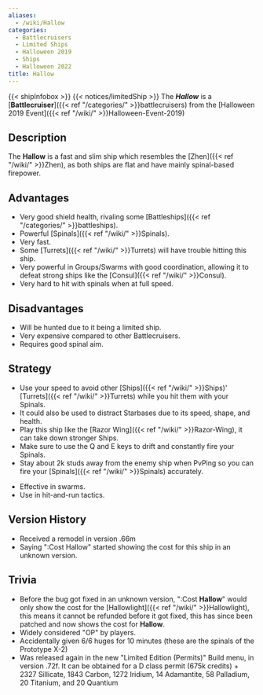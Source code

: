 ```yaml
---
aliases:
  - /wiki/Hallow
categories:
  - Battlecruisers
  - Limited Ships
  - Halloween 2019
  - Ships
  - Halloween 2022
title: Hallow
---
```


{{< shipInfobox >}} {{< notices/limitedShip >}} The **_Hallow_** is a [**Battlecruiser**]({{< ref "/categories/" >}}battlecruisers) from the [Halloween 2019 Event]({{< ref "/wiki/" >}}Halloween-Event-2019)

## Description

The **Hallow** is a fast and slim ship which resembles the [Zhen]({{< ref "/wiki/" >}}Zhen), as both ships are flat and have mainly spinal-based firepower.

## Advantages

- Very good shield health, rivaling some [Battleships]({{< ref "/categories/" >}}battleships).
- Powerful [Spinals]({{< ref "/wiki/" >}}Spinals).
- Very fast.
- Some [Turrets]({{< ref "/wiki/" >}}Turrets) will have trouble hitting this ship.
- Very powerful in Groups/Swarms with good coordination, allowing it to defeat strong ships like the [Consul]({{< ref "/wiki/" >}}Consul).
- Very hard to hit with spinals when at full speed.

## Disadvantages

- Will be hunted due to it being a limited ship.
- Very expensive compared to other Battlecruisers.
- Requires good spinal aim.

## Strategy

- Use your speed to avoid other [Ships]({{< ref "/wiki/" >}}Ships)' [Turrets]({{< ref "/wiki/" >}}Turrets) while you hit them with your Spinals.
- It could also be used to distract Starbases due to its speed, shape, and health.
- Play this ship like the [Razor Wing]({{< ref "/wiki/" >}}Razor-Wing), it can take down stronger Ships.
- Make sure to use the Q and E keys to drift and constantly fire your Spinals.
- Stay about 2k studs away from the enemy ship when PvPing so you can fire your [Spinals]({{< ref "/wiki/" >}}Spinals) accurately.

<!-- -->

- Effective in swarms.
- Use in hit-and-run tactics.

## Version History

- Received a remodel in version .66m
- Saying ":Cost Hallow" started showing the cost for this ship in an unknown version.

## Trivia

- Before the bug got fixed in an unknown version, ":Cost **Hallow**" would only show the cost for the [Hallowlight]({{< ref "/wiki/" >}}Hallowlight), this means it cannot be refunded before it got fixed, this has since been patched and now shows the cost for **Hallow**.
- Widely considered "OP" by players.
- Accidentally given 6/6 huges for 10 minutes (these are the spinals of the Prototype X-2)
- Was released again in the new "Limited Edition (Permits)" Build menu, in version .72f. It can be obtained for a D class permit (675k credits) + 2327 Sillicate, 1843 Carbon, 1272 Iridium, 14 Adamantite, 58 Palladium, 20 Titanium, and 20 Quantium
